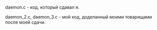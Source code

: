 daemon.c - код, который сдавал я.

daemon_2.c, daemon_3.c - мой код, доделанный моими товарищами после моей сдачи.
